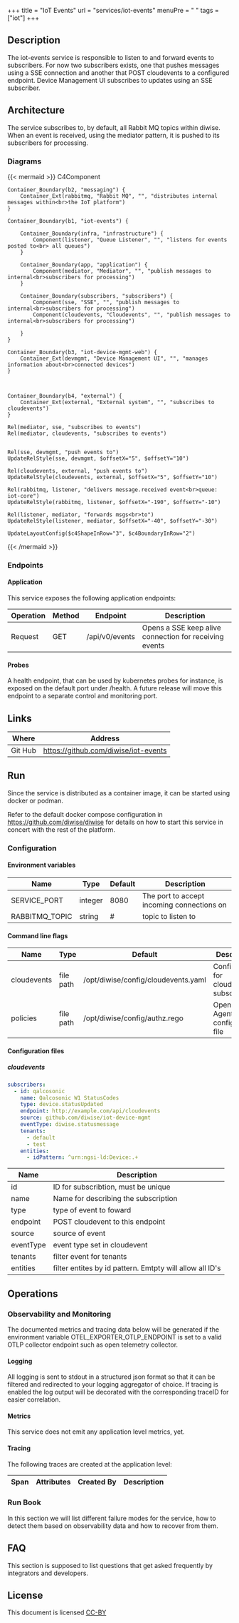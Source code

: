 +++
title = "IoT Events"
url = "services/iot-events"
menuPre = "<i class='fas fa-arrows-alt'></i> "
tags = ["iot"]
+++

## Description

The iot-events service is responsible to listen to and forward events to subscribers. For now two subscribers exists, one that pushes messages using a SSE connection and another that POST cloudevents to a configured endpoint. Device Management UI subscribes to updates using an SSE subscriber.

## Architecture

The service subscribes to, by default, all Rabbit MQ topics within diwise. When an event is received, using the mediator pattern, it is pushed to its subscribers for processing.

### Diagrams

{{< mermaid >}}
C4Component

    Container_Boundary(b2, "messaging") {
        Container_Ext(rabbitmq, "Rabbit MQ", "", "distributes internal messages within<br>the IoT platform")
    }

    Container_Boundary(b1, "iot-events") {

        Container_Boundary(infra, "infrastructure") {
            Component(listener, "Queue Listener", "", "listens for events posted to<br> all queues")
        }
        
        Container_Boundary(app, "application") {
            Component(mediator, "Mediator", "", "publish messages to internal<br>subscribers for processing")
        }

        Container_Boundary(subscribers, "subscribers") {
            Component(sse, "SSE", "", "publish messages to internal<br>subscribers for processing")
            Component(cloudevents, "Cloudevents", "", "publish messages to internal<br>subscribers for processing")
            
        }        
    }

    Container_Boundary(b3, "iot-device-mgmt-web") {
        Container_Ext(devmgmt, "Device Management UI", "", "manages information about<br>connected devices")
    }



    Container_Boundary(b4, "external") {
        Container_Ext(external, "External system", "", "subscribes to cloudevents")
    }

    Rel(mediator, sse, "subscribes to events")
    Rel(mediator, cloudevents, "subscribes to events")


    Rel(sse, devmgmt, "push events to")
    UpdateRelStyle(sse, devmgmt, $offsetX="5", $offsetY="10")

    Rel(cloudevents, external, "push events to")
    UpdateRelStyle(cloudevents, external, $offsetX="5", $offsetY="10")

    Rel(rabbitmq, listener, "delivers message.received event<br>queue: iot-core")
    UpdateRelStyle(rabbitmq, listener, $offsetX="-190", $offsetY="-10")

    Rel(listener, mediator, "forwards msgs<br>to")
    UpdateRelStyle(listener, mediator, $offsetX="-40", $offsetY="-30")

    UpdateLayoutConfig($c4ShapeInRow="3", $c4BoundaryInRow="2")

{{< /mermaid >}}

### Endpoints

#### Application

This service exposes the following application endpoints:

| Operation | Method | Endpoint | Description |
| ---       | ---    | ---      | ---         |
| Request | GET | /api/v0/events | Opens a SSE keep alive connection for receiving events |

#### Probes

A health endpoint, that can be used by kubernetes probes for instance, is exposed on the default port under /health. A future release will move this endpoint to a separate control and monitoring port.

## Links

| Where | Address |
| ----- | ------- |
| Git Hub | <https://github.com/diwise/iot-events> |

## Run

Since the service is distributed as a container image, it can be started using docker or podman.

Refer to the default docker compose configuration in <https://github.com/diwise/diwise> for details on how to start this service in concert with the rest of the platform.

### Configuration

#### Environment variables

| Name | Type | Default | Description |
| ---  | ---  | ---     | ---         |
| SERVICE_PORT | integer | 8080 | The port to accept incoming connections on |
| RABBITMQ_TOPIC | string | # | topic to listen to |

#### Command line flags

| Name | Type | Default | Description |
| ---  | ---  | ---     | ---         |
| cloudevents | file path | /opt/diwise/config/cloudevents.yaml | Configuration for cloudevent subscribers |
| policies | file path | /opt/diwise/config/authz.rego | Open Policy Agent configuration file |

#### Configuration files

##### cloudevents

```yaml
subscribers:
  - id: qalcosonic
    name: Qalcosonic W1 StatusCodes
    type: device.statusUpdated
    endpoint: http://example.com/api/cloudevents
    source: github.com/diwise/iot-device-mgmt
    eventType: diwise.statusmessage
    tenants:
      - default
      - test
    entities:
      - idPattern: ^urn:ngsi-ld:Device:.+
```

| Name | Description |
| ---  | ---         |
| id | ID for subscribtion, must be unique |  
| name | Name for describing the subscription |  
| type | type of event to foward |  
| endpoint | POST cloudevent to this endpoint |  
| source | source of event |  
| eventType | event type set in cloudevent |  
| tenants | filter event for tenants |  
| entities | filter entites by id pattern. Emtpty will allow all ID's |  

## Operations

### Observability and Monitoring

The documented metrics and tracing data below will be generated if the environment variable OTEL_EXPORTER_OTLP_ENDPOINT is set to a valid OTLP collector endpoint such as open telemetry collector.

#### Logging

All logging is sent to stdout in a structured json format so that it can be filtered and redirected to your logging aggregator of choice. If tracing is enabled the log output will be decorated with the corresponding traceID for easier correlation.

#### Metrics

This service does not emit any application level metrics, yet.

#### Tracing

The following traces are created at the application level:

| Span | Attributes | Created By | Description |
| ---  | ---        | ---        | ---         |

### Run Book

In this section we will list different failure modes for the service, how to detect them based on observability data and how to recover from them.

## FAQ

This section is supposed to list questions that get asked frequently by integrators and developers.

## License

This document is licensed [CC-BY](https://creativecommons.org/licenses/by/3.0/)
